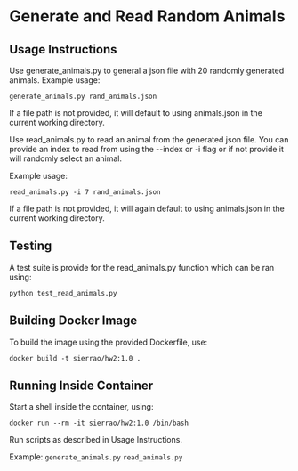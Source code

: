# Generate and Read Random Animals


## Usage Instructions
Use generate_animals.py to general a json file with 20 randomly generated animals. Example usage:

```generate_animals.py rand_animals.json ```

If a file path is not provided, it will default to using animals.json in the current working directory.

Use read_animals.py to read an animal from the generated json file. You can provide an index to read from using the --index or -i flag or if not provide it will randomly select an animal. 

Example usage:

```read_animals.py -i 7 rand_animals.json```

If a file path is not provided, it will again default to using animals.json in the current working directory.

## Testing
A test suite is provide for the read_animals.py function which can be ran using:

```python test_read_animals.py```

## Building Docker Image
To build the image using the provided Dockerfile, use:

```docker build -t sierrao/hw2:1.0 . ```

## Running Inside Container
Start a shell inside the container, using:

```docker run --rm -it sierrao/hw2:1.0 /bin/bash ```

Run scripts as described in Usage Instructions.

Example:
```generate_animals.py```
```read_animals.py```